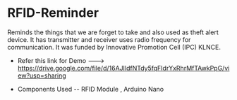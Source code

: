 # RFID-Reminder
Reminds the things that we are forget to take and also used as theft alert device. It has transmitter and receiver uses radio frequency for communication. It was funded by Innovative Promotion Cell (IPC) KLNCE.

* Refer this link for Demo ---> https://drive.google.com/file/d/16AJIldfNTdy5fqFIdrYxRhrMfTAwkPpG/view?usp=sharing

* Components Used -- RFID Module , Arduino Nano
